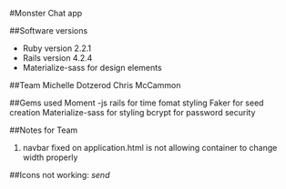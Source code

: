 #Monster Chat app

##Software versions
- Ruby version 2.2.1
- Rails version 4.2.4
- Materialize-sass for design elements

##Team
Michelle Dotzerod
Chris McCammon

##Gems used
Moment -js rails for time fomat styling
Faker for seed creation
Materialize-sass for styling
bcrypt for password security

##Notes for Team
1. navbar fixed on application.html is not allowing container to change width properly

##Icons not working:
<i class="material-icons right">send</i>
